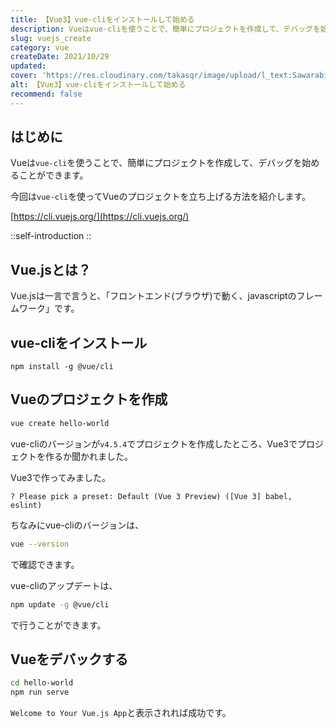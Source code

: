 ```yaml
---
title: 【Vue3】vue-cliをインストールして始める
description: Vueはvue-cliを使うことで、簡単にプロジェクトを作成して、デバッグを始めることができます。今回はvue-cliを使ってVueのプロジェクトを立ち上げる方法を紹介します。Vue.jsは一言で言うと、「フロントエンド(ブラウザ)で動く、javascriptのフレームワーク」です。
slug: vuejs_create
category: vue
createDate: 2021/10/29
updated: 
cover: 'https://res.cloudinary.com/takasqr/image/upload/l_text:Sawarabi%20Gothic_80_bold:【Vue3】vue-cliをインストールして始める,co_rgb:fff,w_620,c_fit/v1712091289/ogp_image_zorhlz.png'
alt: 【Vue3】vue-cliをインストールして始める
recommend: false
---
```

## はじめに



Vueは`vue-cli`を使うことで、簡単にプロジェクトを作成して、デバッグを始めることができます。

今回は`vue-cli`を使ってVueのプロジェクトを立ち上げる方法を紹介します。


[https://cli.vuejs.org/](https://cli.vuejs.org/)

::self-introduction
::

## Vue.jsとは？

Vue.jsは一言で言うと、「フロントエンド(ブラウザ)で動く、javascriptのフレームワーク」です。

## vue-cliをインストール

```
npm install -g @vue/cli
```

## Vueのプロジェクトを作成

```bash
vue create hello-world
```

vue-cliのバージョンが`v4.5.4`でプロジェクトを作成したところ、Vue3でプロジェクトを作るか聞かれました。

Vue3で作ってみました。

```
? Please pick a preset: Default (Vue 3 Preview) ([Vue 3] babel, eslint)
```

ちなみにvue-cliのバージョンは、

```bash
vue --version
```
で確認できます。

vue-cliのアップデートは、

```bash
npm update -g @vue/cli
```
で行うことができます。

## Vueをデバックする

```bash
cd hello-world
npm run serve
```

`Welcome to Your Vue.js App`と表示されれば成功です。